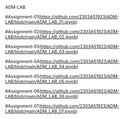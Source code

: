 ADM-LAB

#Assignment-01(https://github.com/2303A51923/ADM-LAB/blob/main/ADM_LAB_01.ipynb)

#Assignment-02(https://github.com/2303A51923/ADM-LAB/blob/main/ADM_LAB_02.ipynb)

#Assignment-03(https://github.com/2303A51923/ADM-LAB/blob/main/ADM_LAB_03.ipynb)

#Assignment-04(https://github.com/2303A51923/ADM-LAB/blob/main/ADM_LAB_04.ipynb)

#Assignment-05(https://github.com/2303A51923/ADM-LAB/blob/main/ADM_LAB_05.ipynb)

#Assignment-06(https://github.com/2303A51923/ADM-LAB/blob/main/ADM_LAB_06.ipynb)

#Assignment-07(https://github.com/2303A51923/ADM-LAB/blob/main/ADM_LAB_07.ipynb)



